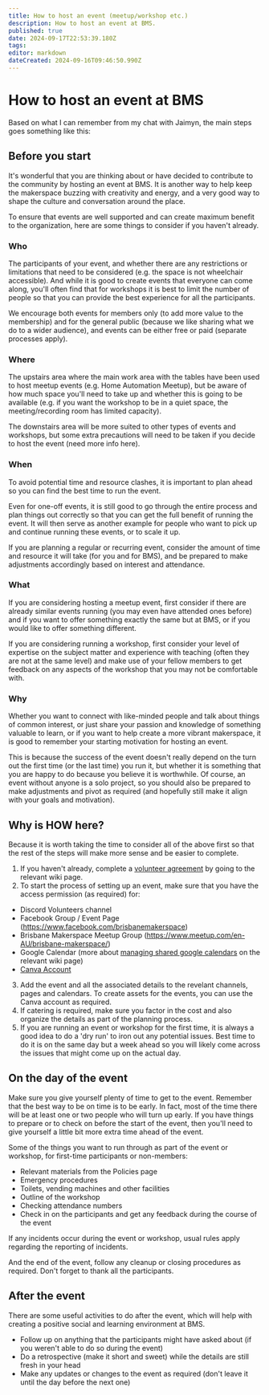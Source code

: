 ```yaml
---
title: How to host an event (meetup/workshop etc.)
description: How to host an event at BMS.
published: true
date: 2024-09-17T22:53:39.180Z
tags: 
editor: markdown
dateCreated: 2024-09-16T09:46:50.990Z
---
```


# How to host an event at BMS
Based on what I can remember from my chat with Jaimyn, the main steps goes something like this:

## Before you start
It's wonderful that you are thinking about or have decided to contribute to the community by hosting an event at BMS. It is another way to help keep the makerspace buzzing with creativity and energy, and a very good way to shape the culture and conversation around the place.

To ensure that events are well supported and can create maximum benefit to the organization, here are some things to consider if you haven't already.

### Who
The participants of your event, and whether there are any restrictions or limitations that need to be considered (e.g. the space is not wheelchair accessible). And while it is good to create events that everyone can come along, you'll often find that for workshops it is best to limit the number of people so that you can provide the best experience for all the participants.

We encourage both events for members only (to add more value to the membership) and for the general public (because we like sharing what we do to a wider audience), and events can be either free or paid (separate processes apply).

### Where
The upstairs area where the main work area with the tables have been used to host meetup events (e.g. Home Automation Meetup), but be aware of how much space you'll need to take up and whether this is going to be available (e.g. if you want the workshop to be in a quiet space, the meeting/recording room has limited capacity).

The downstairs area will be more suited to other types of events and workshops, but some extra precautions will need to be taken if you decide to host the event (need more info here).

### When
To avoid potential time and resource clashes, it is important to plan ahead so you can find the best time to run the event.

Even for one-off events, it is still good to go through the entire process and plan things out correctly so that you can get the full benefit of running the event. It will then serve as another example for people who want to pick up and continue running these events, or to scale it up.

If you are planning a regular or recurring event, consider the amount of time and resource it will take (for you and for BMS), and be prepared to make adjustments accordingly based on interest and attendance.

### What
If you are considering hosting a meetup event, first consider if there are already similar events running (you may even have attended ones before) and if you want to offer something exactly the same but at BMS, or if you would like to offer something different.

If you are considering running a workshop, first consider your level of expertise on the subject matter and experience with teaching (often they are not at the same level) and make use of your fellow members to get feedback on any aspects of the workshop that you may not be comfortable with.

### Why
Whether you want to connect with like-minded people and talk about things of common interest, or just share your passion and knowledge of something valuable to learn, or if you want to help create a more vibrant makerspace, it is good to remember your starting motivation for hosting an event. 

This is because the success of the event doesn't really depend on the turn out the first time (or the last time) you run it, but whether it is something that you are happy to do because you believe it is worthwhile. Of course, an event without anyone is a solo project, so you should also be prepared to make adjustments and pivot as required (and hopefully still make it align with your goals and motivation).

## Why is HOW here?
Because it is worth taking the time to consider all of the above first so that the rest of the steps will make more sense and be easier to complete.

1. If you haven't already, complete a [volunteer agreement](/howto/volunteer-agreement) by going to the relevant wiki page.
2. To start the process of setting up an event, make sure that you have the access permission (as required) for:
- Discord Volunteers channel
- Facebook Group / Event Page (https://www.facebook.com/brisbanemakerspace)
- Brisbane Makerspace Meetup Group (https://www.meetup.com/en-AU/brisbane-makerspace/)
- Google Calendar (more about [managing shared google calendars](/howto/manage-shared-google-calendars) on the relevant wiki page)
- [Canva Account](/howto/canva)
3. Add the event and all the associated details to the revelant channels, pages and calendars. To create assets for the events, you can use the Canva account as required.
4. If catering is required, make sure you factor in the cost and also organize the details as part of the planning process.
5. If you are running an event or workshop for the first time, it is always a good idea to do a 'dry run' to iron out any potential issues. Best time to do it is on the same day but a week ahead so you will likely come across the issues that might come up on the actual day.

## On the day of the event
Make sure you give yourself plenty of time to get to the event. Remember that the best way to be on time is to be early. In fact, most of the time there will be at least one or two people who will turn up early. If you have things to prepare or to check on before the start of the event, then you'll need to give yourself a little bit more extra time ahead of the event.

Some of the things you want to run through as part of the event or workshop, for first-time participants or non-members:
- Relevant materials from the Policies page
- Emergency procedures
- Toilets, vending machines and other facilities
- Outline of the workshop
- Checking attendance numbers
- Check in on the participants and get any feedback during the course of the event

If any incidents occur during the event or workshop, usual rules apply regarding the reporting of incidents. 

And the end of the event, follow any cleanup or closing procedures as required. Don't forget to thank all the participants.

## After the event
There are some useful activities to do after the event, which will help with creating a positive social and learning environment at BMS.
- Follow up on anything that the participants might have asked about (if you weren't able to do so during the event)
- Do a retrospective (make it short and sweet) while the details are still fresh in your head
- Make any updates or changes to the event as required (don't leave it until the day before the next one)

